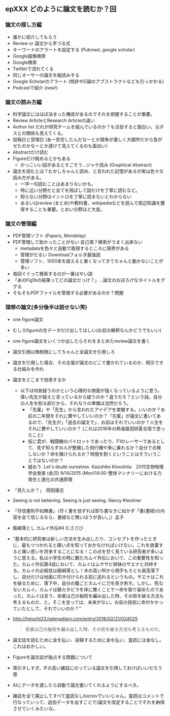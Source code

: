 ## epXXX どのように論文を読むか？回
### 論文の探し方編
- 誰かに紹介してもらう
- Review or 論文から芋づる式
- キーワードのアラートを設定する (Pubmed, google scholar)
- Google画像検索
- Google検索
- Twitterで流れてくる
- 同じオーサーの論文を縦読みする
- Google Scholarのアラート (特許やD論のアブストラクトなども引っかかる)
- Podcastで紹介 (new!)

### 論文の読み方編
- 科学論文にはほぼ決まった構成があるのでそれを把握することが重要。
- Review ArticleとResearch Articleの違い
- Author list だれが研究チームを組んでいるのか？も注目すると面白い。元ボスとの関係も見えてくる。
- 投稿日と受理日 (あー苦労したんだなーとか競争が激しく大御所だから急がせたのかなーとか透けて見えてくるのも面白い）
- Abstractだけ読む
- Figureだけ眺めるとかもある
  - かっこいい図があるとすごそう...ジャケ読み (Graphical Abstract)
- 論文を読むとは？むかしちゃんと読め、と言われた記憶があるが実は色々な読み方がある。
  - 一字一句読むことはあまりないかも。
  - 特に近い分野だと全てを飛ばして図だけを丁寧に読むなど。
  - 知らない分野はイントロを丁寧に読まないとわからない
  - あるいはreview (まとめ)や教科書、wikipediaなどを読んで周辺知識を獲得することも重要。とおい分野ほど大変。

### 論文の管理編
- PDF管理ソフト (Papers, Mendelay)
- PDF管理して助かったことがない 自己満？検索がうまく出来ない
  - metadataを色々と自動で取得するところに限界がある
  - 管理がだるい Downloadフォルダ最強説
  - 管理ソフト、1000本を超えると重くなってきてちゃんと動かないことが多い
- 毎回ぐぐって検索するのが一番はやい説
- 「あのFig1bの結果ってどの論文だっけ？」...論文のおぼろげなタイトルをググる
- そもそもPDFファイルを管理する必要があるのか？問題

### 理想の論文(多分後半は話せない笑)
- one figure論文
- むしろfigureの生データだけ出してほしい(お前の解釈なんかどうでもいい)
- one figure論文をいくつか出したらそれをまとめたreview論文を書く
- 論文引用は無制限にしてちゃんと全論文を引用しろ
- 論文を引用した場合、その主張が論文のどこで書かれているのか、明示できる仕組みを作れ
- 論文をどこまで信用するか
  - 以下は何故疑うのかという心理的な側面が強くなっているように思う。偉い先生が疑えと言っているから疑うのか？違うだろ？という話。自分の人生を削る訳だから、それなりの準備は当然だろう。
	- 「先輩」や「先生」から言われたアイデアを実験する。いいのか？お前の二年間をそれに費やしていいのか？「先輩」が論文に書いてあるので、「先生が」「過去の論文で」、お前はそれでいいのか？人生をそれに費やしていいのか？ (これは2016年の熱海冨田研夏合宿で思ったこと)
	- 仮に君が、戦闘機のパイロットであったり、F1のレーサーであるとして、見ず知らずの人が整備した飛行機や車に乗れるか？自分で点検しないか？命を賭けられるか？時間を割くということはそういうことではないのか？
	- 疑おう. Let's doubt ourselves. Kazuhiko Kinoshita　2015生物物理学会発表 (金沢) 9/14/2015 (Mon)14:00-整体マシナリーにおける力発生と進化の共通原理
 - 「見たんか？」　岡田康志
 - Seeing is not believing. Seeing is just seeing. Nancy Kleckner
 - 「尽信書則不如無書」（尽く書を信ずれば即ち書なきに如かず「書(書経)の内容を全て信じるなら、書経など無いほうが良い。」）孟子
 - 飯綱落とし	カムイ外伝#4 むささび
  -	"基本的に研究者は新しい方法を生み出したり、コンセプトを作ったときに、最もつつかれると痛い点を知っておかなければいけない。これを放棄すると痛い思いを将来することになる！この点を甘く見ている研究者が多いように思える。私は小学生の時に観たカムイ外伝において、この重要性を知った。カムイ外伝第4話において、カムイはムササビ姉妹のサエナと対峙する。カムイの必殺技は飯綱落とし！木の高い所から相手もろとも直高落下し、自分だけは地面に叩き付けられる前に逃れるというもの。サエナはこれを破るために、落下中、自分の腹ごとカムイに刀を突き刺す。しかし、死なないカムイ。カムイは鎖カタビラを体に撒くことで一命を取り留めたのであった。カムイは言う、術者は己の秘術を編み出した時、その術を破る方法も考えるものだ、と。そこを怠っては、未来がない。お前の技術に命がかかっていたとして、それでいいのか？"
  - http://heiuchi23.hatenadiary.com/entry/2016/02/21/024025
	 >術者は己の秘術を編み出した時、その術を破る方法も考えるものだ。
 
- 論文誌を読むために金を払い、投稿するために金を払い、査読には金なし。これはおかしい。
- Figureを論文誌が独占する問題について
- 孫引きしすぎ。IFの高い雑誌にのっている論文を引用しておけばいいだろう感
- AIにデータを渡したら自動で論文書いてくれるようにするべき。
- 雑誌を全て廃止してすべて査読なしbiorxivでいいじゃん。査読はコメントで行なっていって、追加データを出すことで(論文を改定することでそれを納得させていくみたいな。
